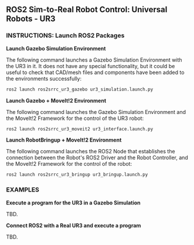 ## ROS2 Sim-to-Real Robot Control: Universal Robots - UR3

### INSTRUCTIONS: Launch ROS2 Packages

__Launch Gazebo Simulation Environment__

The following command launches a Gazebo Simulation Environment with the UR3 in it. It does not have any special functionality, but it could be useful to check that CAD/mesh files and components have been added to the environments successfully:
```sh
ros2 launch ros2srrc_ur3_gazebo ur3_simulation.launch.py
```

__Launch Gazebo + MoveIt!2 Environment__

The following command launches the Gazebo Simulation Environment and the MoveIt!2 Framework for the control of the UR3 robot:
```sh
ros2 launch ros2srrc_ur3_moveit2 ur3_interface.launch.py
```

__Launch RobotBringup + MoveIt!2 Environment__

The following command launches the ROS2 Node that establishes the connection between the Robot's ROS2 Driver and the Robot Controller, and the MoveIt!2 Framework for the control of the robot:
```sh
ros2 launch ros2srrc_ur3_bringup ur3_bringup.launch.py
```

### EXAMPLES

__Execute a program for the UR3 in a Gazebo Simulation__

TBD.


__Connect ROS2 with a Real UR3 and execute a program__

TBD.

